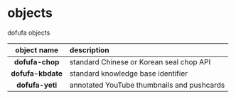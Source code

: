 # objects
dofufa objects

| object name | description |
|:--:|:--|
| **dofufa-chop** | standard Chinese or Korean seal chop API |
| **dofufa-kbdate** | standard knowledge base identifier |
| **dofufa-yeti** | annotated YouTube thumbnails and pushcards |
